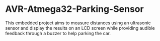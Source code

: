 # AVR-Atmega32-Parking-Sensor
This embedded project  aims to measure distances using an ultrasonic sensor and display the results on an LCD screen while providing audible feedback through a buzzer to help parking the car.
